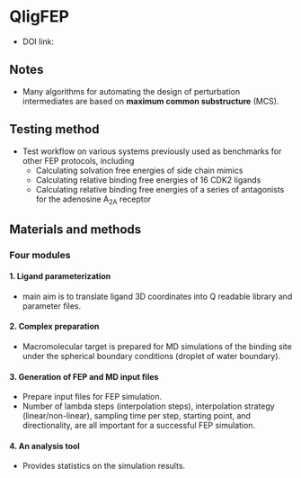 # QligFEP
* DOI link: 

## Notes
* Many algorithms for automating the design of perturbation intermediates are based on **maximum common substructure** (MCS).

## Testing method
* Test workflow on various systems previously used as benchmarks for other FEP protocols, including
    * Calculating solvation free energies of side chain mimics
    * Calculating relative binding free energies of 16 CDK2 ligands
    * Calculating relative binding free energies of a series of antagonists for the adenosine A<sub>2A</sub> receptor

## Materials and methods

### Four modules
#### 1. Ligand parameterization
* main aim is to translate ligand 3D coordinates into Q readable library and parameter files.

#### 2. Complex preparation
* Macromolecular target is prepared for MD simulations of the binding site under the spherical boundary conditions (droplet of water boundary).

#### 3. Generation of FEP and MD input files
* Prepare input files for FEP simulation.
* Number of lambda steps (interpolation steps), interpolation strategy (linear/non-linear), sampling time per step, starting point, and directionality, are all important for a successful FEP simulation.

#### 4. An analysis tool
* Provides statistics on the simulation results.
